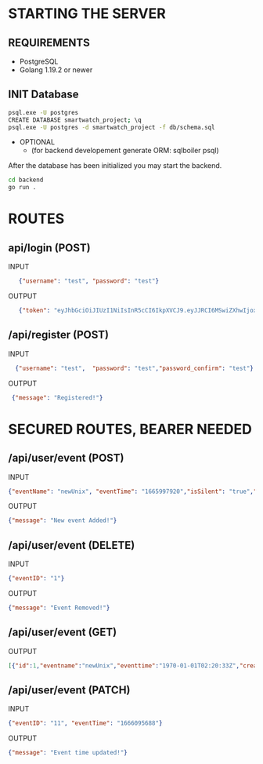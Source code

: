 # STARTING THE SERVER
## REQUIREMENTS
* PostgreSQL
* Golang 1.19.2 or newer


## INIT Database

```bash
psql.exe -U postgres
CREATE DATABASE smartwatch_project; \q
psql.exe -U postgres -d smartwatch_project -f db/schema.sql
```
* OPTIONAL
    * (for backend developement generate ORM: sqlboiler psql) 

After the database has been initialized you may start the backend.

```bash
cd backend
go run .
```


# ROUTES

## api/login (POST)
   INPUT
```json
   {"username": "test",	"password": "test"}
```
   OUTPUT
```json
   {"token": "eyJhbGciOiJIUzI1NiIsInR5cCI6IkpXVCJ9.eyJJRCI6MSwiZXhwIjoxNjY2MjEwNzQ1LCJ1c2VybmFtZSI6InRlc3QifQ.8PWstjzN8SD5lORNWAmAh1NBCGVL9GugE67rtzJN1NA"}
```

## /api/register (POST)
   INPUT
```json
  {"username": "test",	"password": "test","password_confirm": "test"}
```
   OUTPUT
```json
 {"message": "Registered!"}
```


 # SECURED ROUTES, BEARER NEEDED


## /api/user/event (POST)
   INPUT
```json
{"eventName": "newUnix", "eventTime": "1665997920","isSilent": "true","SnoozeDisabled": "false"}
```
   OUTPUT
```json
{"message": "New event Added!"}
```

## /api/user/event (DELETE)
   INPUT
```json
{"eventID": "1"}
```
   OUTPUT
```json
{"message": "Event Removed!"}
```

## /api/user/event (GET)

   OUTPUT
```json
[{"id":1,"eventname":"newUnix","eventtime":"1970-01-01T02:20:33Z","created_at":"2022-10-18T13:26:11.536961Z","userid":1,"issilent":false,"snoozedisabled":false},{"id":3,"eventname":"newUnix","eventtime":"1970-01-01T05:25:34Z","created_at":"2022-10-18T13:26:21.909119Z","userid":1,"issilent":true,"snoozedisabled":true}]
```



## /api/user/event (PATCH)
   INPUT
```json
{"eventID": "11", "eventTime": "1666095688"}
```
   OUTPUT
```json
{"message": "Event time updated!"}
```





